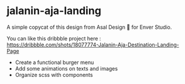 # jalanin-aja-landing

A simple copycat of this design from Asal Design 🐧 for Enver Studio.

You can like this dribbble project here : https://dribbble.com/shots/18077774-Jalanin-Aja-Destination-Landing-Page



- Create a functional burger menu
- Add some animations on texts and images
- Organize scss with components
